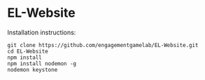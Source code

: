 # EL-Website
Installation instructions:

```
git clone https://github.com/engagementgamelab/EL-Website.git
cd EL-Website
npm install
npm install nodemon -g
nodemon keystone
```